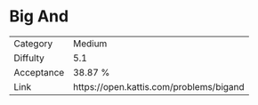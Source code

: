 # Big And

<table>
    <tr>
        <td>Category</td>
        <td>Medium</td>
    </tr>
    <tr>
        <td>Diffulty</td>
        <td>5.1</td>
    </tr>
    <tr>
        <td>Acceptance</td>
        <td>38.87 %</td>
    </tr>
    <tr>
        <td>Link</td>
        <td>https://open.kattis.com/problems/bigand</td>
    </tr>
</table>